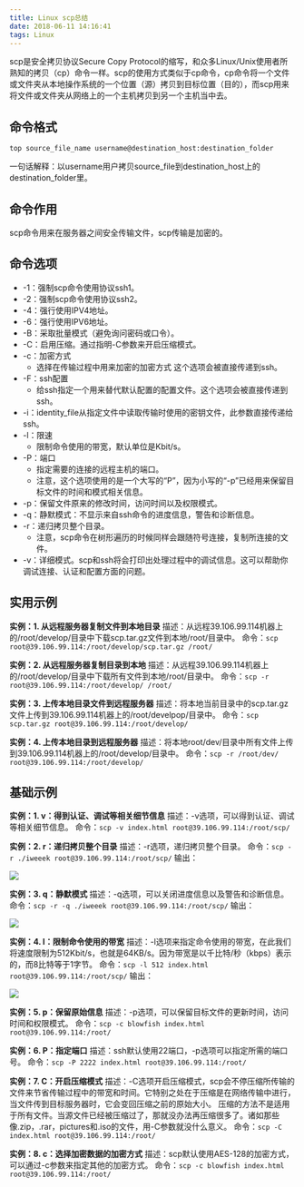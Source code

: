 ```yaml
---
title: Linux scp总结
date: 2018-06-11 14:16:41
tags: Linux
---
```



scp是安全拷贝协议Secure Copy Protocol的缩写，和众多Linux/Unix使用者所熟知的拷贝（cp）命令一样。scp的使用方式类似于cp命令，cp命令将一个文件或文件夹从本地操作系统的一个位置（源）拷贝到目标位置（目的），而scp用来将文件或文件夹从网络上的一个主机拷贝到另一个主机当中去。

<!-- more -->

## 命令格式

`top source_file_name username@destination_host:destination_folder`

一句话解释：以username用户拷贝source_file到destination_host上的destination_folder里。

## 命令作用

scp命令用来在服务器之间安全传输文件，scp传输是加密的。

## 命令选项

- -1：强制scp命令使用协议ssh1。
- -2：强制scp命令使用协议ssh2。
- -4：强行使用IPV4地址。
- -6：强行使用IPV6地址。
- -B：采取批量模式（避免询问密码或口令）。
- -C：启用压缩。通过指明-C参数来开启压缩模式。
- -c：加密方式
	- 选择在传输过程中用来加密的加密方式 这个选项会被直接传递到ssh。
- -F：ssh配置
	- 给ssh指定一个用来替代默认配置的配置文件。这个选项会被直接传递到ssh。
- -i：identity_file从指定文件中读取传输时使用的密钥文件，此参数直接传递给ssh。  
- -l：限速
	- 限制命令使用的带宽，默认单位是Kbit/s。
- -P：端口
	- 指定需要的连接的远程主机的端口。  
	- 注意，这个选项使用的是一个大写的“P”，因为小写的“-p”已经用来保留目标文件的时间和模式相关信息。
- -p：保留文件原来的修改时间，访问时间以及权限模式。
- -q：静默模式：不显示来自ssh命令的进度信息，警告和诊断信息。
- -r：递归拷贝整个目录。
	- 注意，scp命令在树形遍历的时候同样会跟随符号连接，复制所连接的文件。
- -v：详细模式。scp和ssh将会打印出处理过程中的调试信息。这可以帮助你调试连接、认证和配置方面的问题。

## 实用示例

**实例：1. 从远程服务器复制文件到本地目录**
描述：从远程39.106.99.114机器上的/root/develop/目录中下载scp.tar.gz文件到本地/root/目录中。
命令：`scp root@39.106.99.114:/root/develop/scp.tar.gz /root/`


**实例：2. 从远程服务器复制目录到本地**
描述：从远程39.106.99.114机器上的/root/develop/目录中下载所有文件到本地/root/目录中。
命令：`scp -r root@39.106.99.114:/root/develop/ /root/`

**实例：3. 上传本地目录文件到远程服务器**
描述：将本地当前目录中的scp.tar.gz文件上传到39.106.99.114机器上的/root/develpop/目录中。
命令：`scp scp.tar.gz root@39.106.99.114:/root/develop/`

**实例：4. 上传本地目录到远程服务器**
描述：将本地root/dev/目录中所有文件上传到39.106.99.114机器上的/root/develop/目录中。
命令：`scp -r /root/dev/ root@39.106.99.114:/root/develop/`

## 基础示例

**实例：1. v：得到认证、调试等相关细节信息**
描述：-v选项，可以得到认证、调试等相关细节信息。
命令：`scp -v index.html root@39.106.99.114:/root/scp/`

**实例：2. r：递归拷贝整个目录**
描述：-r选项，递归拷贝整个目录。
命令：`scp -r ./iweeek root@39.106.99.114:/root/scp/`
输出：

![](http://pabfn7ecx.bkt.clouddn.com/scp/scp-r.png)

**实例：3. q：静默模式**
描述：-q选项，可以关闭进度信息以及警告和诊断信息。
命令：`scp -r -q ./iweeek root@39.106.99.114:/root/scp/`
输出：

![](http://pabfn7ecx.bkt.clouddn.com/scp/scp-q.png)

**实例：4. l：限制命令使用的带宽**
描述：-l选项来指定命令使用的带宽，在此我们将速度限制为512Kbit/s，也就是64KB/s。因为带宽是以千比特/秒（kbps）表示的，而8比特等于1字节。
命令：`scp -l 512 index.html root@39.106.99.114:/root/scp/`
输出：

![](http://pabfn7ecx.bkt.clouddn.com/scp/scp-l.png)

**实例：5. p：保留原始信息**
描述：-p选项，可以保留目标文件的更新时间，访问时间和权限模式。
命令：`scp -c blowfish index.html root@39.106.99.114:/root/`

**实例：6. P：指定端口**
描述：ssh默认使用22端口，-p选项可以指定所需的端口号。
命令：`scp -P 2222 index.html root@39.106.99.114:/root/`

**实例：7. C：开启压缩模式**
描述：-C选项开启压缩模式，scp会不停压缩所传输的文件来节省传输过程中的带宽和时间。它特别之处在于压缩是在网络传输中进行，当文件传到目标服务器时，它会变回压缩之前的原始大小。
压缩的方法不是适用于所有文件。当源文件已经被压缩过了，那就没办法再压缩很多了。诸如那些像.zip，.rar，pictures和.iso的文件，用-C参数就没什么意义。
命令：`scp -C index.html root@39.106.99.114:/root/`

**实例：8. c：选择加密数据的加密方式**
描述：scp默认使用AES-128的加密方式，可以通过-c参数来指定其他的加密方式。
命令：`scp -c blowfish index.html root@39.106.99.114:/root/`

